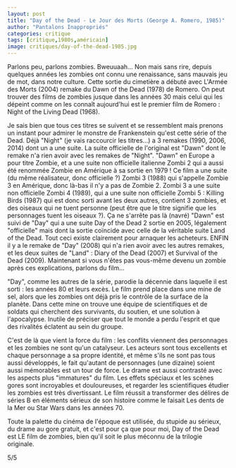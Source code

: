 ```yaml
---
layout: post
title: "Day of the Dead - Le Jour des Morts (George A. Romero, 1985)"
author: "Pantalons Inappropriés"
categories: critique
tags: [critique,1980s,américain]
image: critiques/day-of-the-dead-1985.jpg
---
```


Parlons peu, parlons zombies. Bweuuaah... Non mais sans rire, depuis quelques années les zombies ont connu une renaissance, sans mauvais jeu de mot, dans notre culture. Cette sortie du cimetière a débuté avec L'Armée des Morts (2004) remake du Dawn of the Dead (1978) de Romero. On peut trouver des films de zombies jusque dans les années 30 mais celui qui les dépeint comme on les connaît aujourd'hui est le premier film de Romero : Night of the Living Dead (1968).

Je sais bien que tous ces titres se suivent et se ressemblent mais prenons un instant pour admirer le monstre de Frankenstein qu'est cette série of the Dead. Déjà "Night" (je vais raccourcir les titres...) a 3 remakes (1990, 2006, 2014) dont un a une suite. La suite officielle de l'original est "Dawn" dont le remake n'a rien avoir avec les remakes de "Night". "Dawn" en Europe a pour titre Zombie, et a une suite non officielle italienne Zombi 2 qui a aussi été renommée Zombie en Amérique à sa sortie en 1979 ! Ce film a une suite (du même réalisateur, donc officielle ?) Zombi 3 (1988) qui s'appelle Zombie 3 en Amérique, donc là-bas il n'y a pas de Zombie 2. Zombi 3 a une suite non officielle Zombi 4 (1989), qui a une suite non officielle Zombi 5 : Killing Birds (1987) qui est donc sorti avant les deux autres, contient 3 zombies, et des oiseaux qui ne tuent personne (peut être que le titre signifie que les personnages tuent les oiseaux ?). Ça ne s'arrête pas là (navré) "Dawn" est suivi de "Day" qui a une suite Day of the Dead 2 sortie en 2005, légalement "officielle" mais dont la sortie coïncide avec celle de la véritable suite Land of the Dead. Tout ceci existe clairement pour arnaquer les acheteurs. ENFIN il y a le remake de "Day" (2008) qui n'a rien avoir avec les autres remakes, et les deux suites de "Land" : Diary of the Dead (2007) et Survival of the Dead (2009). Maintenant si vous n'êtes pas vous-même devenu un zombie après ces explications, parlons du film...

"Day", comme les autres de la série, parodie la décennie dans laquelle il est sorti : les années 80 et leurs excès. Le film prend place dans une mine de sel, alors que les zombies ont déjà pris le contrôle de la surface de la planète. Dans cette mine on trouve une équipe de scientifiques et de soldats qui cherchent des survivants, du soutien, et une solution à l'apocalypse. Inutile de préciser que tout le monde a perdu l'esprit et que des rivalités éclatent au sein du groupe.

C'est de là que vient la force du film : les conflits viennent des personnages et les zombies ne sont qu'un catalyseur. Les acteurs sont tous excellents et chaque personnage a sa propre identité, et même s'ils ne sont pas tous aussi développés, le fait qu'autant de personnages (une dizaine) soient aussi mémorables est un tour de force. Le drame est aussi contrasté avec les aspects plus "immatures" du film. Les effets spéciaux et les scènes gores sont incroyables et douloureuses, et regarder les scientifiques étudier les zombies est très divertissant. Le film réussit a transformer des délires de séries B en éléments sérieux de son histoire comme le faisait Les dents de la Mer ou Star Wars dans les années 70.

Toute la palette du cinéma de l'époque est utilisée, du stupide au sérieux, du drame au gore gratuit, et c'est pour ça que pour moi, Day of the Dead est LE film de zombies, bien qu'il soit le plus méconnu de la trilogie originale.

5/5

